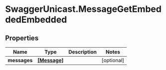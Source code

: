 # SwaggerUnicast.MessageGetEmbeddedEmbedded

## Properties

Name | Type | Description | Notes
------------ | ------------- | ------------- | -------------
**messages** | [**[Message]**](Message.md) |  | [optional] 


